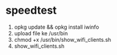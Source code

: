 # speedtest

1. opkg update &&  opkg install iwinfo
2. upload file ke /usr/bin
3. chmod +x /usr/bin/show_wifi_clients.sh
4. show_wifi_clients.sh
